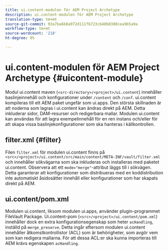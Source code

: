 ```yaml
---
title: ui.content-modulen för AEM Project Archetype
description: ui.content-modulen för AEM Project Archetype
translation-type: tm+mt
source-git-commit: 93a7ba6b8a972d111fb723cb40b0380cea9b5a9a
workflow-type: tm+mt
source-wordcount: '218'
ht-degree: 0%

---
```



# ui.content-modulen för AEM Project Archetype {#uicontent-module}

Modul ui.content maven (`<src-directory>/<project>/ui.content`) innehåller baslinjeinnehåll och konfigurationer under `/content` och `/conf`. ui.content kompileras till ett AEM paket ungefär som ui.apps. Den största skillnaden är att noderna som lagras i ui.content kan ändras direkt på AEM. Detta inkluderar sidor, DAM-resurser och redigerbara mallar. Modulen ui.content kan användas för att lagra exempelinnehåll för en ren instans och/eller för att skapa vissa baslinjekonfigurationer som ska hanteras i källkontrollen.

## filter.xml {#filter}

Filen `filter.xml` för modulen ui.content finns på `<src>/<project>/ui.content/src/main/content/META-INF/vault/filter.xml` och innehåller sökvägarna som ska inkluderas och installeras med paketet ui.content. Observera att ett `mode="merge"`-attribut läggs till i sökvägen. Detta garanterar att konfigurationer som distribueras med en koddistribution inte automatiskt åsidosätter innehåll eller konfigurationer som har skapats direkt på AEM.

## ui.content/pom.xml

Modulen ui.content, liksom modulen ui.apps, använder plugin-programmet FileVault Package. Ui.content-pom (`<src>/<project>/ui.content/pom.xml`) innehåller dock en extra konfigurationsegenskap som heter `acHandling`, inställd på `merge_preserve`. Detta ingår eftersom modulen ui.content innehåller åtkomstkontrollistor (ACL) som är behörigheter, som avgör vem som kan redigera mallarna. För att dessa ACL:er ska kunna importeras till AEM krävs egenskapen `acHandling`.

